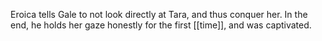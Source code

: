 Eroica tells Gale to not look directly at Tara, and thus conquer her. In the end, he holds her gaze honestly for the first [[time]], and was captivated.
